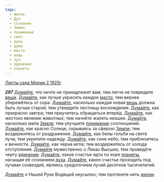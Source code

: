 ```yaml
---
tags:
  - жизнь
  - Дух
  - сознание
  - Земля
  - понимание
  - свет
  - рука
  - дума
  - место
  - вещь
  - луч
  - единение
  - планета
---
```


[Листы сада Мории 2 1925г](/agni/1925)

___297___
[Думайте](/tag/#дума), что ничто не принадлежит вам; тем легче не повредите [вещи](/tag/#[вещь](/tag/#вещь)). [Думайте](/tag/#дума), как лучше украсить каждое [место](/tag/#место); тем вернее убережётесь от сора. [Думайте](/tag/#дума), насколько каждая новая [вещь](/tag/#вещь) должна быть лучше старой; тем утвердите лестницу восхождения. [Думайте](/tag/#дума), как прекрасно завтра; тем приучитесь обращаться вперёд. [Думайте](/tag/#дума), как жестоко явление животных; тем начнёте жалеть низшее. [Думайте](/tag/#дума), насколько мала [Земля](/tag/#Земля); тем улучшите [понимание](/tag/#понимание) соотношений. [Думайте](/tag/#дума), как красно Солнце, скрываясь за сферою [Земли](/tag/#Земля); тем воздержитесь от раздражения. [Думайте](/tag/#дума), как белы голуби на свете луча; тем укрепите надежду. [Думайте](/tag/#дума), как сине небо; тем приблизитесь к вечности. [Думайте](/tag/#дума), как черна мгла; тем воздержитесь от холода отступления. [Думайте](/tag/#дума) мужественно о Ликах Высших; тем проведёте черту [единения](/tag/#единение). [Думайте](/tag/#дума), какое счастье идти по коре [планеты](/tag/#планета), насыщая её сознанием [духа](/tag/#Дух). [Думайте](/tag/#дума), какое счастье проходить под лучами созвездий, являясь средоточием лучей десятков тысячелетий.   

[Думайте](/tag/#дума) о Нашей Руке Водящей неусыпно; тем протянете нить [жизни](/tag/#жизнь).   


